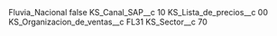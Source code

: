 <?xml version="1.0" encoding="UTF-8"?>
<CustomMetadata xmlns="http://soap.sforce.com/2006/04/metadata" xmlns:xsi="http://www.w3.org/2001/XMLSchema-instance" xmlns:xsd="http://www.w3.org/2001/XMLSchema">
    <label>Fluvia_Nacional</label>
    <protected>false</protected>
    <values>
        <field>KS_Canal_SAP__c</field>
        <value xsi:type="xsd:string">10</value>
    </values>
    <values>
        <field>KS_Lista_de_precios__c</field>
        <value xsi:type="xsd:string">00</value>
    </values>
    <values>
        <field>KS_Organizacion_de_ventas__c</field>
        <value xsi:type="xsd:string">FL31</value>
    </values>
    <values>
        <field>KS_Sector__c</field>
        <value xsi:type="xsd:string">70</value>
    </values>
</CustomMetadata>

